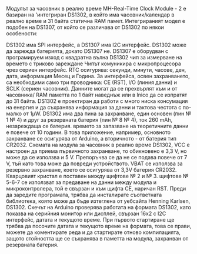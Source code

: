 
Модулът за часовник в реално време MH-Real-Time Clock Module - 2 е базиран на 'интегриран DS1302, в който има часовник/календар в реално време и 31 байта статична RAM памет.
Интегрираният модел е подобен на DS1307, от който се различава от DS1302 по някои особености:

DS1302 има SPI интерфейс, а DS1307 има I2C интерфейс.
DS1302 може да зарежда батерията, докато DS1307 не.
DS1307 е оборудван с програмируем изход с квадратна вълна
DS1302 чип за измерване на времето с триково зареждане
Чипът комуникира с микропроцесора чрез сериен интерфейс. RTC осигурява: секунди, минути, часове, ден, дата, информация Месец и Година.
За интерфейса, освен захранването, са необходими само три проводника: CE (RST), I/O (линия данни) и SCLK (сериен часовник).
Данните могат да се прехвърлят към и от часовника/ RAM паметта по 1 байт наведнъж или в Inico да се изпратят до 31 байта.
DS1302 е проектиран да работи с много ниска консумация на енергия и да съхранява информация за данни и тактова честота с по-малко от 1μW.
DS1302 има два пина за захранване, един основен (пин № 1 № 4) и друг за резервната батерия (пин № 8 № 4), ток 260 mAh, незареждаща се батерия. времето за запазване на теоретичните данни е повече от 10 години.
В това приложение, например, основното захранване се осигурява от Arduino, а вторичното - от батерия тип CR2032.
Схемата на модула за часовник в реално време DS1302, VCC е настроен да приема първичното захранване, то обикновено е 3,3 V, но може да се използва и 5 V. Препоръчва се да не се подава повече от 7 V, тъй като това може да повреди устройството. VBAT се използва за резервно захранване, което се осигурява от 3,3V батерия CR2032.
Кварцовият кристал е поставен между щифтове № 2 и № 3. щифтове № 5-6-7 се използват за предаване на данни между модула и микроконтролера, той е свързан и към щифта CE, наричан RST.
Преди да заредите програмата, трябва да инсталирате съответната библиотека, която може да бъде изтеглена от уебсайта Henning Karlsen, DS1302.
Скечът на Arduino проверява работата на формата DS1302, като показва на серийния монитор или дисплей, свързан 16x2 с I2C интерфейс, датата и текущото време.
При първото стартиране ще трябва да посочите датата и текущото време на формата, това се прави, можете да коментирате реда и да стартирате отново компилацията, защото стойността ще се съхранява в паметта на модула, захранван от резервната батерия.
